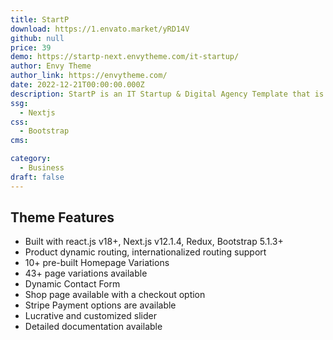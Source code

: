 ```yaml
---
title: StartP
download: https://1.envato.market/yRD14V
github: null
price: 39
demo: https://startp-next.envytheme.com/it-startup/
author: Envy Theme
author_link: https://envytheme.com/
date: 2022-12-21T00:00:00.000Z
description: StartP is an IT Startup & Digital Agency Template that is based on React, NextJS, and Bootstrap. This template was specially made for those who want to provide IT solutions and software services online.
ssg:
  - Nextjs
css:
  - Bootstrap
cms:

category:
  - Business
draft: false
---
```

## Theme Features

- Built with react.js v18+, Next.js v12.1.4, Redux, Bootstrap 5.1.3+
- Product dynamic routing, internationalized routing support
- 10+ pre-built Homepage Variations
- 43+ page variations available
- Dynamic Contact Form
- Shop page available with a checkout option
- Stripe Payment options are available
- Lucrative and customized slider
- Detailed documentation available
